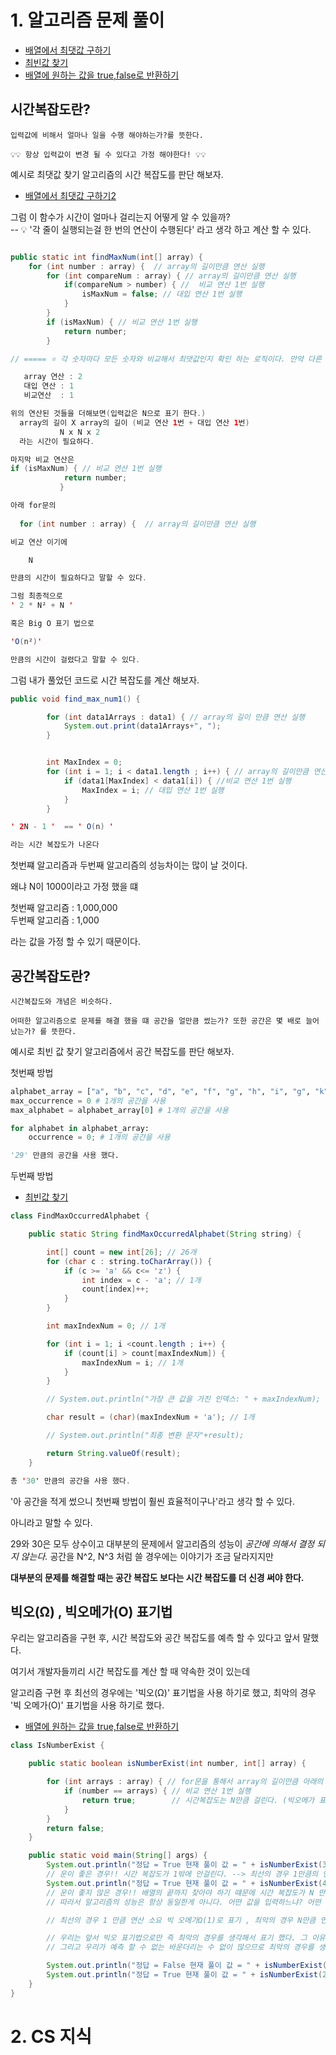 # 1. 알고리즘 문제 풀이
- [배열에서 최댓값 구하기](Algorithm/ex01/my/FindMaxNum.java)
- [최빈값 찾기](Algorithm/ex02/FindMaxOccurredAlphabet.java)
- [배열에 원하는 값을 true,false로 반환하기](Algorithm/ex03/my/IsNumberExist.java)  
  
## 시간복잡도란?  
    입력값에 비해서 얼마나 일을 수행 해야하는가?를 뜻한다.  
  
    💡💡 항상 입력값이 변경 될 수 있다고 가정 해야한다! 💡💡
  
예시로 최댓값 찾기 알고리즘의 시간 복잡도를 판단 해보자.   
- [배열에서 최댓값 구하기2](Algorithm/ex01/teacher/FindMaxNum1.java)
    
그럼 이 함수가 시간이 얼마나 걸리는지 어떻게 알 수 있을까?  
  -- 💡 '각 줄이 실행되는걸 한 번의 연산이 수행된다' 라고 생각 하고 계산 할 수 있다.  
``` java

public static int findMaxNum(int[] array) {
    for (int number : array) {  // array의 길이만큼 연산 실행
        for (int compareNum : array) { // array의 길이만큼 연산 실행 
            if(compareNum > number) { //  비교 연산 1번 실행    
                isMaxNum = false; // 대입 연산 1번 실행
            }
        }
        if (isMaxNum) { // 비교 연산 1번 실행
            return number;
        }

// ===== ⭐️ 각 숫자마다 모든 숫자와 비교해서 최댓값인지 확인 하는 로직이다. 만약 다른  값들보다 크면 반복문을 중단한다. ⭐️ ====== //

   array 연산 : 2
   대입 연산 : 1
   비교연산  : 1

위의 연산된 것들을 더해보면(입력값은 N으로 표기 한다.)  
  array의 길이 X array의 길이 (비교 연산 1번 + 대입 연산 1번)    
           N x N x 2
  라는 시간이 필요하다.

마지막 비교 연산은
if (isMaxNum) { // 비교 연산 1번 실행
            return number;
           }

아래 for문의
 
  for (int number : array) {  // array의 길이만큼 연산 실행

비교 연산 이기에

    N

만큼의 시간이 필요하다고 말할 수 있다.

그럼 최종적으로   
' 2 * N² + N '

혹은 Big O 표기 법으로

'O(n²)'

만큼의 시간이 걸렸다고 말할 수 있다.

```

그럼 내가 풀었던 코드로 시간 복잡도를 계산 해보자.
  
``` java  
public void find_max_num1() {

        for (int data1Arrays : data1) { // array의 길이 만큼 연산 실행
            System.out.print(data1Arrays+", ");
        }


        int MaxIndex = 0;
        for (int i = 1; i < data1.length ; i++) { // array의 길이만큼 연산 실행
            if (data1[MaxIndex] < data1[i]) { //비교 연산 1번 실행
                MaxIndex = i; // 대입 연산 1번 실행
            }
        }

' 2N - 1 '  == ' O(n) '

라는 시간 복잡도가 나온다
```
첫번쨰 알고리즘과 두번째 알고리즘의 성능차이는 많이 날 것이다.  
  
왜냐 N이 1000이라고 가정 했을 떄

첫번째 알고리즘 : 1,000,000     
두번째 알고리즘 : 1,000    
  
라는 값을 가정 할 수 있기 때문이다.  
  
## 공간복잡도란?  
    시간복잡도와 개념은 비슷하다.
    
    어떠한 알고리즘으로 문제를 해결 했을 떄 공간을 얼만큼 썼는가? 또한 공간은 몇 배로 늘어났는가? 를 뜻한다.
  
예시로 최빈 값 찾기 알고리즘에서 공간 복잡도를 판단 해보자.  
  
첫번째 방법  
``` python  
alphabet_array = ["a", "b", "c", "d", "e", "f", "g", "h", "i", "g", "k", "l", "m", "n", "o", "p", "q", "r", "s", "t", "u", "v", "w", "x", "y", "z"] # 26개의 공간을 사용 
max_occurrence = 0 # 1개의 공간을 사용
max_alphabet = alphabet_array[0] # 1개의 공간을 사용

for alphabet in alphabet_array:
    occurrence = 0; # 1개의 공간을 사용

'29' 만큼의 공간을 사용 했다.

```  
두번째 방법
  
- [최빈값 찾기](Algorithm/ex02/FindMaxOccurredAlphabet.java)
    
``` java  
class FindMaxOccurredAlphabet {

    public static String findMaxOccurredAlphabet(String string) {

        int[] count = new int[26]; // 26개
        for (char c : string.toCharArray()) {
            if (c >= 'a' && c<= 'z') {
                int index = c - 'a'; // 1개
                count[index]++;
            }
        }

        int maxIndexNum = 0; // 1개

        for (int i = 1; i <count.length ; i++) {
            if (count[i] > count[maxIndexNum]) {
                maxIndexNum = i; // 1개
            }
        }

        // System.out.println("가장 큰 값을 가진 인덱스: " + maxIndexNum);

        char result = (char)(maxIndexNum + 'a'); // 1개

        // System.out.println("최종 변환 문자"+result);

        return String.valueOf(result);
    }

총 '30' 만큼의 공간을 사용 했다.

```      

'아 공간을 적게 썼으니 첫번째 방법이 훨씬 효율적이구나'라고 생각 할 수 있다.  
  
아니라고 말할 수 있다.  
  
29와 30은 모두 상수이고 대부분의 문제에서 알고리즘의 성능이 *공간에 의해서 결정 되지 않는다.*
공간을 N^2, N^3 처럼 쓸 경우에는 이야기가 조금 달라지지만  

**대부분의 문제를 해결할 때는 공간 복잡도 보다는 시간 복잡도를 더 신경 써야 한다.**  
  
## 빅오(Ω) , 빅오메가(O) 표기법    

우리는 알고리즘을 구현 후, 시간 복잡도와 공간 복잡도를 예측 할 수 있다고 앞서 말했다.  
  
여기서 개발자들끼리 시간 복잡도를 계산 할 때 약속한 것이 있는데  
  
알고리즘 구현 후 최선의 경우에는 '빅오(Ω)' 표기법을 사용 하기로 했고, 최악의 경우 '빅 오메가(O)' 표기법을 사용 하기로 했다.    
  
- [배열에 원하는 값을 true,false로 반환하기](Algorithm/ex03/teacher/isNumberExist.java)  
  
``` java
class IsNumberExist {

    public static boolean isNumberExist(int number, int[] array) {

        for (int arrays : array) { // for문을 통해서 array의 길이만큼 아래의 연산이 실행 된다.
            if (number == arrays) { // 비교 연산 1번 실행
                return true;        // 시간복잡도는 N만큼 걸린다. (빅오메가 표기법으로 표기 시)
            }
        }
        return false;
    }

    public static void main(String[] args) {
        System.out.println("정답 = True 현재 풀이 값 = " + isNumberExist(3, new int[]{3, 5, 6, 1, 2, 4}));
        // 운이 좋은 경우!! 시간 복잡도가 1밖에 안걸린다. --> 최선의 경우 1만큼의 연산만 필요하다.
        System.out.println("정답 = True 현재 풀이 값 = " + isNumberExist(4, new int[]{3, 5, 6, 1, 2, 4}));
        // 운이 좋지 않은 경우!! 배열의 끝까지 찾아야 하기 떄문에 시간 복잡도가 N 만큼 걸린다.
        // 따라서 알고리즘의 성능은 항상 동일한게 아니다. 어떤 값을 입력하느냐? 어떤 패턴을 이루는 데이터인지 따라서 달라질 수 있다.

        // 최선의 경우 1 만큼 연산 소요 빅 오메가Ω(1)로 표기 , 최악의 경우 N만큼 연산 소요 빅오O(N)로 표기.

        // 우리는 앞서 빅오 표기법으로만 즉 최악의 경우를 생각해서 표기 했다. 그 이유는 앞서 말했다시피 알고리즘의 성능은 항상 다르다.
        // 그리고 우리가 예측 할 수 없는 바운더리는 수 없이 많으므로 최악의 경우를 생각해서 알고리즘을 짜고 성능을 파악 하는것이 맞다.

        System.out.println("정답 = False 현재 풀이 값 = " + isNumberExist(7, new int[]{6, 6, 6}));
        System.out.println("정답 = True 현재 풀이 값 = " + isNumberExist(2, new int[]{6, 9, 2, 7, 1888}));
    }
}

```  


        
          
# 2. CS 지식

